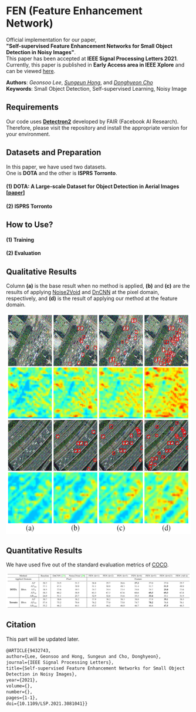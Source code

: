 # FEN (Feature Enhancement Network)
Official implementation for our paper,  
**"Self-supervised Feature Enhancement Networks for Small Object Detection in Noisy Images"**.  
This paper has been accepted at **IEEE Signal Processing Letters 2021**.  
Currently, this paper is published in **Early Access area in IEEE Xplore** and can be viewed [here](https://ieeexplore.ieee.org/document/9432743). 
  
**Authors**: *Geonsoo Lee*, *[Sungeun Hong](https://scholar.google.com/citations?user=CD27PpoAAAAJ&hl=ko&oi=ao)*, and *[Donghyeon Cho](https://scholar.google.com/citations?user=zj-NER4AAAAJ&hl=ko&oi=ao)*  
**Keywords**: Small Object Detection, Self-supervised Learning, Noisy Image  

## Requirements
Our code uses **[Detectron2](https://github.com/facebookresearch/detectron2)** developed by FAIR (Facebook AI Research).   
Therefore, please visit the repository and install the appropriate version for your environment.

## Datasets and Preparation
In this paper, we have used two datasets.   
One is **DOTA** and the other is **ISPRS Torronto**.

#### (1) DOTA: A Large-scale Dataset for Object Detection in Aerial Images [[paper](https://arxiv.org/abs/1711.10398)]
#### (2) ISPRS Torronto

## How to Use?
#### (1) Training
#### (2) Evaluation

## Qualitative Results
Column **(a)** is the base result when no method is applied, **(b)** and **(c)** are the results of applying [Noise2Void](https://ieeexplore.ieee.org/document/8954066) and [DnCNN](https://ieeexplore.ieee.org/document/7839189) at the pixel domain, respectively, and **(d)** is the result of applying our method at the feature domain.
<p align="center">
  <img src="/IMG/result_img.png" width="600" height="600">
</p>

## Quantitative Results
We have used five out of the standard evaluation metrics of [COCO](https://cocodataset.org/#detection-eval).
<p align="center">
  <img src="/IMG/result_table.png">
</p>

## Citation
This part will be updated later.
```
@ARTICLE{9432743,  
author={Lee, Geonsoo and Hong, Sungeun and Cho, Donghyeon},  
journal={IEEE Signal Processing Letters},   
title={Self-supervised Feature Enhancement Networks for Small Object Detection in Noisy Images},   
year={2021},  
volume={},  
number={},  
pages={1-1},  
doi={10.1109/LSP.2021.3081041}}
```
